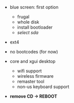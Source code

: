 * blue screen: first option
  - frugal
  - whole disk
  - install bootloader
  - _select sda_
* ext4
* no bootcodes (for now)
* core and xgui desktop
  - wifi support
  - wireless firmware
  - remaster tool
  - non-us keyboard support
  
* **remove CD -> REBOOT**